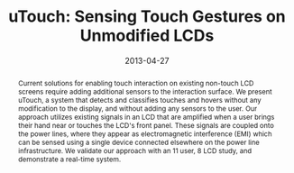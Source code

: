 ---
abstract: |-
  Current solutions for enabling touch interaction on existing non-touch LCD screens require adding additional sensors to the interaction surface. We present uTouch, a system that detects and classifies touches and hovers without any modification to the display, and without adding any sensors to the user. Our approach utilizes existing signals in an LCD that are amplified when a user brings their hand near or touches the LCD's front panel. These signals are coupled onto the power lines, where they appear as electromagnetic interference (EMI) which can be sensed using a single device connected elsewhere on the power line infrastructure. We validate our approach with an 11 user, 8 LCD study, and demonstrate a real-time system.
authors:
- chen
- cohn
- gupta
- patel
award: ''
bibtex: |-
  @inproceedings{Chen:2013:UST:2470654.2481356,
   author = {Chen, Ke-Yu and Cohn, Gabe A. and Gupta, Sidhant and Patel, Shwetak N.},
   title = {uTouch: Sensing Touch Gestures on Unmodified LCDs},
   booktitle = {Proceedings of the SIGCHI Conference on Human Factors in Computing Systems},
   series = {CHI '13},
   year = {2013},
   isbn = {978-1-4503-1899-0},
   location = {Paris, France},
   pages = {2581--2584},
   numpages = {4},
   url = {http://doi.acm.org/10.1145/2470654.2481356},
   doi = {10.1145/2470654.2481356},
   acmid = {2481356},
   publisher = {ACM},
   address = {New York, NY, USA},
   keywords = {capacitive sensing, emi, lcd, touch},
  }
caption: ''
citation: |-
  Ke-Yu Chen, Gabe A. Cohn, Sidhant Gupta, and Shwetak N. Patel. 2013. uTouch: sensing touch gestures on unmodified LCDs.  In Proceedings of the SIGCHI Conference on Human Factors in Computing Systems (CHI '13). ACM, New York, NY, USA,  2581-2584. DOI: http://dx.doi.org/10.1145/2470654.2481356
conference: Conference on Human Factors in Computing Systems (CHI), 2013
date: '2013-04-27'
image: ''
pdf: /pdfs/utouch.pdf
thumbnail: ''
title: 'uTouch: Sensing Touch Gestures on Unmodified LCDs'
video: ''
video_embed: ''
---
